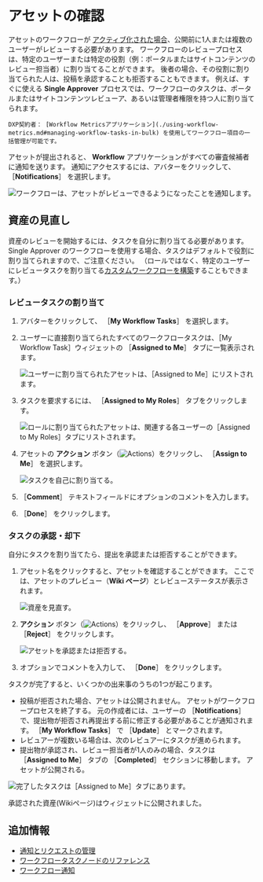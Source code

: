 # アセットの確認

アセットのワークフローが [アクティブ化された場合](./activating-workflow.md)、公開前に1人または複数のユーザーがレビューする必要があります。 ワークフローのレビュープロセスは、特定のユーザーまたは特定の役割（例：ポータルまたはサイトコンテンツのレビュー担当者）に割り当てることができます。 後者の場合、その役割に割り当てられた人は、投稿を承認することも拒否することもできます。 例えば、すぐに使える **Single Approver** プロセスでは、ワークフローのタスクは、ポータルまたはサイトコンテンツレビューア、あるいは管理者権限を持つ人に割り当てられます。

```{tip}
DXP契約者： [Workflow Metricsアプリケーション](./using-workflow-metrics.md#managing-workflow-tasks-in-bulk) を使用してワークフロー項目の一括管理が可能です。
```

アセットが提出されると、 **Workflow** アプリケーションがすべての審査候補者に通知を送ります。 通知にアクセスするには、アバターをクリックして、 ［**Notifications**］ を選択します。

![ワークフローは、アセットがレビューできるようになったことを通知します。](./reviewing-assets/images/01.png)

## 資産の見直し

資産のレビューを開始するには、タスクを自分に割り当てる必要があります。 Single Approver のワークフローを使用する場合、タスクはデフォルトで役割に割り当てられますので、ご注意ください。 （ロールではなく、特定のユーザーにレビュータスクを割り当てる[カスタムワークフローを構築](../designing-and-managing-workflows/building-workflows.md)することもできます。）

### レビュータスクの割り当て

1. アバターをクリックして、 ［**My Workflow Tasks**］ を選択します。
1. ユーザーに直接割り当てられたすべてのワークフロータスクは、［My Workflow Task］ウィジェットの ［**Assigned to Me**］ タブに一覧表示されます。

    ![ユーザーに割り当てられたアセットは、［Assigned to Me］にリストされます。](./reviewing-assets/images/02.png)

1. タスクを要求するには、 ［**Assigned to My Roles**］ タブをクリックします。

    ![ロールに割り当てられたアセットは、関連する各ユーザーの［Assigned to My Roles］タブにリストされます。](./reviewing-assets/images/03.png)

1. アセットの **アクション** ボタン（![Actions](../../../images/icon-actions.png)）をクリックし、 ［**Assign to Me**］ を選択します。

    ![タスクを自己に割り当てる。](./reviewing-assets/images/04.png)

1. ［**Comment**］ テキストフィールドにオプションのコメントを入力します。
1. ［**Done**］ をクリックします。

### タスクの承認・却下

自分にタスクを割り当てたら、提出を承認または拒否することができます。

1. アセット名をクリックすると、アセットを確認することができます。 ここでは、アセットのプレビュー（**Wiki ページ**）とレビューステータスが表示されます。

    ![資産を見直す。](./reviewing-assets/images/05.png)

1. **アクション** ボタン（![Actions](../../../images/icon-actions.png)）をクリックし、 ［**Approve**］ または ［**Reject**］ をクリックします。

     ![アセットを承認または拒否する。](./reviewing-assets/images/06.png)

1. オプションでコメントを入力して、 ［**Done**］ をクリックします。

タスクが完了すると、いくつかの出来事のうちの1つが起こります。

* 投稿が拒否された場合、アセットは公開されません。 アセットがワークフロープロセスを終了する。 元の作成者には、ユーザーの ［**Notifications**］ で、提出物が拒否され再提出する前に修正する必要があることが通知されます。 ［**My Workflow Tasks**］ で ［**Update**］ とマークされます。
* レビュアーが複数いる場合は、次のレビュアーにタスクが進められます。
* 提出物が承認され、レビュー担当者が1人のみの場合、タスクは ［**Assigned to Me**］ タブの ［**Completed**］ セクションに移動します。 アセットが公開される。

![完了したタスクは［Assigned to Me］タブにあります。](./reviewing-assets/images/07.png)

承認された資産(Wikiページ)はウィジェットに公開されました。

## 追加情報

* [通知とリクエストの管理](../../../collaboration-and-social/notifications-and-requests/user-guide/managing-notifications-and-requests.md)
* [ワークフロータスクノードのリファレンス](../developer-guide/workflow-task-node-reference.md)
* [ワークフロー通知](https://help.liferay.com/hc/articles/360028834772-Workflow-Notifications)
